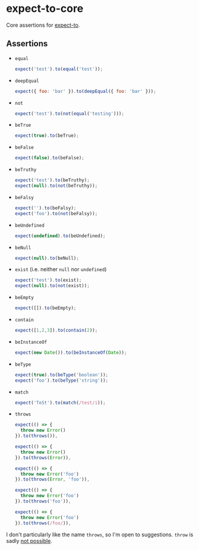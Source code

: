 expect-to-core
==============

Core assertions for [expect-to](https://github.com/kjbekkelund/expect-to).

Assertions
----------

- `equal`

  ```javascript
  expect('test').to(equal('test'));
  ```
- `deepEqual`

  ```javascript
  expect({ foo: 'bar' }).to(deepEqual({ foo: 'bar' }));
  ```
- `not`

  ```javascript
  expect('test').to(not(equal('testing')));
  ```
- `beTrue`

  ```javascript
  expect(true).to(beTrue);
  ```
- `beFalse`

  ```javascript
  expect(false).to(beFalse);
  ```
- `beTruthy`

  ```javascript
  expect('test').to(beTruthy);
  expect(null).to(not(beTruthy));
  ```
- `beFalsy`

  ```javascript
  expect('').to(beFalsy);
  expect('foo').to(not(beFalsy));
  ```
- `beUndefined`

  ```javascript
  expect(undefined).to(beUndefined);
  ```
- `beNull`

  ```javascript
  expect(null).to(beNull);
  ```
- `exist` (i.e. neither `null` nor `undefined`)

  ```javascript
  expect('test').to(exist);
  expect(null).to(not(exist));
  ```
- `beEmpty`

  ```javascript
  expect([]).to(beEmpty);
  ```
- `contain`

  ```javascript
  expect([1,2,3]).to(contain(2));
  ```
- `beInstanceOf`

  ```javascript
  expect(new Date()).to(beInstanceOf(Date));
  ```
- `beType`

  ```javascript
  expect(true).to(beType('boolean'));
  expect('foo').to(beType('string'));
  ```
- `match`

  ```javascript
  expect('TeSt').to(match(/test/i));
  ```
- `throws`

  ```javascript
  expect(() => {
    throw new Error()
  }).to(throws()),

  expect(() => {
    throw new Error()
  }).to(throws(Error)),

  expect(() => {
    throw new Error('foo')
  }).to(throws(Error, 'foo')),

  expect(() => {
    throw new Error('foo')
  }).to(throws('foo')),

  expect(() => {
    throw new Error('foo')
  }).to(throws(/foo/)),
  ```

I don't particularly like the name `throws`, so I'm open to suggestions.
`throw` is sadly [not possible](http://es5.github.io/x7.html#x7.6.1.1).
